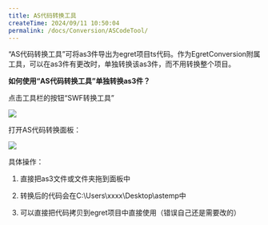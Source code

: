 ```yaml
---
title: AS代码转换工具
createTime: 2024/09/11 10:50:04
permalink: /docs/Conversion/ASCodeTool/
---
```

“AS代码转换工具”可将as3件导出为egret项目ts代码。作为EgretConversion附属工具，可以在as3件有更改时，单独转换该as3件，而不用转换整个项目。

**如何使用“AS代码转换工具”单独转换as3件？**

 点击工具栏的按钮“SWF转换工具”
 
 ![](56b1ac1e245c0.png)
 
 打开AS代码转换面板：
 
 ![](56b1ac1e2e299.png)
 
具体操作：

1. 直接把as3文件或文件夹拖到面板中

2. 转换后的代码会在C:\Users\xxxx\Desktop\astemp中

3. 可以直接把代码拷贝到egret项目中直接使用（错误自己还是需要改的）